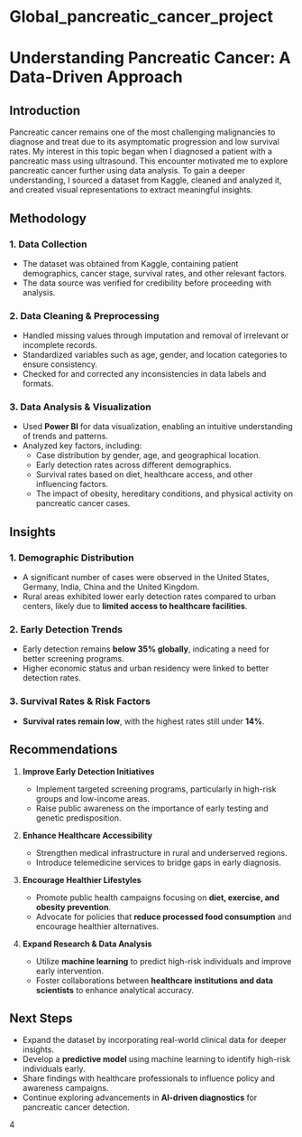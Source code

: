 # Global_pancreatic_cancer_project
# **Understanding Pancreatic Cancer: A Data-Driven Approach**

## **Introduction**
Pancreatic cancer remains one of the most challenging malignancies to diagnose and treat due to its asymptomatic progression and low survival rates. My interest in this topic began when I diagnosed a patient with a pancreatic mass using ultrasound. This encounter motivated me to explore pancreatic cancer further using data analysis. To gain a deeper understanding, I sourced a dataset from Kaggle, cleaned and analyzed it, and created visual representations to extract meaningful insights.

## **Methodology**
### **1. Data Collection**
- The dataset was obtained from Kaggle, containing patient demographics, cancer stage, survival rates, and other relevant factors.
- The data source was verified for credibility before proceeding with analysis.

### **2. Data Cleaning & Preprocessing**
- Handled missing values through imputation and removal of irrelevant or incomplete records.
- Standardized variables such as age, gender, and location categories to ensure consistency.
- Checked for and corrected any inconsistencies in data labels and formats.

### **3. Data Analysis & Visualization**
- Used **Power BI** for data visualization, enabling an intuitive understanding of trends and patterns.
- Analyzed key factors, including:
  - Case distribution by gender, age, and geographical location.
  - Early detection rates across different demographics.
  - Survival rates based on diet, healthcare access, and other influencing factors.
  - The impact of obesity, hereditary conditions, and physical activity on pancreatic cancer cases.

## **Insights**
### **1. Demographic Distribution**
- A significant number of cases were observed in the United States, Germany, India, China and the United Kingdom.
- Rural areas exhibited lower early detection rates compared to urban centers, likely due to **limited access to healthcare facilities**.

### **2. Early Detection Trends**
- Early detection remains **below 35% globally**, indicating a need for better screening programs.
- Higher economic status and urban residency were linked to better detection rates.

### **3. Survival Rates & Risk Factors**
- **Survival rates remain low**, with the highest rates still under **14%**.

## **Recommendations**
1. **Improve Early Detection Initiatives**
   - Implement targeted screening programs, particularly in high-risk groups and low-income areas.
   - Raise public awareness on the importance of early testing and genetic predisposition.
   
2. **Enhance Healthcare Accessibility**
   - Strengthen medical infrastructure in rural and underserved regions.
   - Introduce telemedicine services to bridge gaps in early diagnosis.
   
3. **Encourage Healthier Lifestyles**
   - Promote public health campaigns focusing on **diet, exercise, and obesity prevention**.
   - Advocate for policies that **reduce processed food consumption** and encourage healthier alternatives.
   
4. **Expand Research & Data Analysis**
   - Utilize **machine learning** to predict high-risk individuals and improve early intervention.
   - Foster collaborations between **healthcare institutions and data scientists** to enhance analytical accuracy.
   
## **Next Steps**
- Expand the dataset by incorporating real-world clinical data for deeper insights.
- Develop a **predictive model** using machine learning to identify high-risk individuals early.
- Share findings with healthcare professionals to influence policy and awareness campaigns.
- Continue exploring advancements in **AI-driven diagnostics** for pancreatic cancer detection.

4

